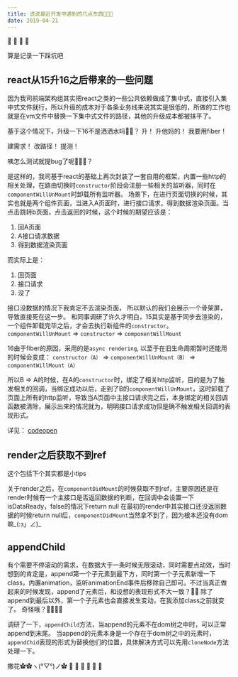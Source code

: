 ```yaml
---
title: 说说最近开发中遇到的几点东西🤔🤔🤔
date: 2019-04-21
---
```


💃 💃 💃 💃
<!--more-->

算是记录一下踩坑吧

## react从15升16之后带来的一些问题
因为我司前端架构组其实把react之类的一些公共依赖做成了集中式，直接引入集中式文件就行，所以升级的成本对于各条业务线来说其实是很低的，所做的工作也就是在vm文件中替换一下集中式文件的路径，其他的升级成本都被抹平了。

基于这个情况下，升级一下16不是洒洒水吗🤔🤔？
升！
升他妈的！
我要用fiber！

建需求！
改路径！
提测！

咦怎么测试就提bug了呢🤔🤔🤔？

是这样的，我司基于react的基础上再次封装了一套自用的框架，内置一些http的相关处理，在路由切换时`constructor`阶段会注册一些相关的监听器，同时在`componentWillUnMount`时卸载所有监听器。
场景下，在进行页面切换的时候，其实也就是两个组件页面，当进入A页面时，进行接口请求，得到数据渲染页面。当点击跳转b页面，点击返回的时候，这个时候的期望应该是：
1. 回A页面
2. A接口请求数据
3. 得到数据渲染页面

而实际上是：
1. 回页面
2. 接口请求
3. 没了

接口没数据的情况下我肯定不去渲染页面， 所以默认的我们会展示一个骨架屏，导致直接死在这一步。
和同事调研了许久才明白，15其实是基于同步去渲染的，一个组件卸载完毕之后，才会去执行新组件的`constructor`。
 `componentWillUnMount` => `constructor` => `componentWillMount`


16由于fiber的原因，采用的是`async rendering`, 以至于在旧生命周期暂时还能用的时候会变成：
 `constructor（A）` => `componentWillUnMount（B）` => `componentWillMount（A）`

 所以B => A的时候，在A的`constructor`时，绑定了相关http监听，目的是为了触发相关的回调，当绑定成功以后，走到了B的`componentWillUnMount`，这时卸载了页面上所有的http监听，导致当A页面中主接口请求完之后，本身绑定的相关回调函数被清除，展示出来的情况就为，明明接口请求成功但是确不触发相关回调的表现形式。

 详见：
 [codeopen](https://codepen.io/bibi7/pen/axKwNe?editors=1111)




## render之后获取不到ref
这个包括下个其实都是小tips

关于render之后，在`componentDidMount`的时候获取不到ref，主要原因还是在render时候有一个主接口是否返回数据的判断，在回调中会设置一下isDataReady，false的情况下return null
在最初的render中其实接口还没返回数据的时候return null后，`componentDidMount`当然拿不到了，因为根本还没有dom嘛_(:з」∠)_


## appendChild
有个需要不停滚动的需求，在数据大于一条时候无限滚动，同时需要点动效，当时想到的肯定是，append第一个子元素到最下方，同时第一个子元素新增一下class，内置animation，监听animationEnd事件后移除自己即可。不过当真正做起来的时候发现，append了元素后，和设想的表现形式不大一致？🤔🤔
除了append到最后以外，第一个子元素也会直接发生变动，在我添加class之前就变了。
奇怪哦？🤔🤔🤔🤔

调研了一下，`appendChild`方法，当append的元素不在dom树之中时，可以正常append到末尾。
当append的元素本身是一个存在于dom树之中的元素时，`appendChid`表现的形式为替换他们的位置，具体解决方式可以先用`cloneNode`方法处理一下。

撒花✿✿ヽ(°▽°)ノ✿ 💃 💃 💃 💃 💃 💃
